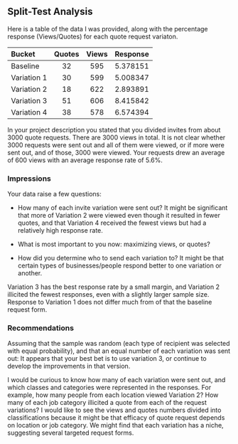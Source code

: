 ## Split-Test Analysis

Here is a table of the data I was provided, along with the percentage response (Views/Quotes) for each quote request variaton.

|Bucket     |Quotes|Views|Response|
|:----------|:----:|:---:|:-------|
|Baseline   |32    |595  |5.378151|
|Variation 1|30    |599  |5.008347|
|Variation 2|18    |622  |2.893891|
|Variation 3|51    |606  |8.415842|
|Variation 4|38    |578  |6.574394|


In your project description you stated that you divided invites from about 3000 quote requests.  There are 3000 views in total.  It is not clear whether 3000 requests were sent out and all of them were viewed, or if more were sent out, and of those, 3000 were viewed.  Your requests drew an average of 600 views with an average response rate of 5.6%.


### Impressions
Your data raise a few questions:
  * How many of each invite variation were sent out? It might be significant that more of Variation 2 were viewed even though it resulted in fewer quotes, and that Variation 4 received the fewest views but had a relatively high response rate.

  * What is most important to you now:  maximizing views, or quotes?

  * How did you determine who to send each variation to? It might be that certain types of businesses/people respond better to one variation or another.


Variation 3 has the best response rate by a small margin, and Variation 2 illicited the fewest responses, even with a slightly larger sample size.
Response to Variation 1 does not differ much from of that the baseline request form.


### Recommendations
Assuming that the sample was random (each type of recipient was selected with equal probability), and that an equal number of each variation was sent out:
It appears that your best bet is to use variation 3, or continue to develop the improvements in that version.

I would be curious to know how many of each variation were sent out, and which classes and categories were represented in the responses.  For example, how many people from each location viewed Variation 2? How many of each job category illicited a quote from each of the request variations? I would like to see the views and quotes numbers divided into classifications because it might be that efficacy of quote request depends on location or job category.  We might find that each variation has a niche, suggesting several targeted request forms.

